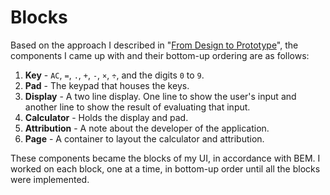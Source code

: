 # Blocks

Based on the approach I described in "[From Design to Prototype](../index.html#from-design-to-prototype)", the components I came up with and their bottom-up ordering are as follows:

1. **Key** - `AC`, `=`, `.`, `+`, `-`, `×`, `÷`, and the digits `0` to `9`.
2. **Pad** - The keypad that houses the keys.
3. **Display** - A two line display. One line to show the user's input and another line to show the result of evaluating that input.
4. **Calculator** - Holds the display and pad.
5. **Attribution** - A note about the developer of the application.
6. **Page** - A container to layout the calculator and attribution.

These components became the blocks of my UI, in accordance with BEM. I worked on each block, one at a time, in bottom-up order until all the blocks were implemented.
